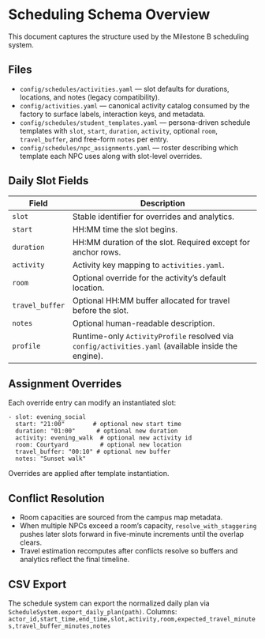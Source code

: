 # Scheduling Schema Overview

This document captures the structure used by the Milestone B scheduling system.

## Files
- `config/schedules/activities.yaml` — slot defaults for durations, locations, and notes (legacy compatibility).
- `config/activities.yaml` — canonical activity catalog consumed by the factory to surface labels, interaction keys, and metadata.
- `config/schedules/student_templates.yaml` — persona-driven schedule templates with `slot`, `start`, `duration`, `activity`, optional `room`, `travel_buffer`, and free-form `notes` per entry.
- `config/schedules/npc_assignments.yaml` — roster describing which template each NPC uses along with slot-level overrides.

## Daily Slot Fields
| Field | Description |
| --- | --- |
| `slot` | Stable identifier for overrides and analytics. |
| `start` | HH:MM time the slot begins. |
| `duration` | HH:MM duration of the slot. Required except for anchor rows. |
| `activity` | Activity key mapping to `activities.yaml`. |
| `room` | Optional override for the activity’s default location. |
| `travel_buffer` | Optional HH:MM buffer allocated for travel before the slot. |
| `notes` | Optional human-readable description. |
| `profile` | Runtime-only `ActivityProfile` resolved via `config/activities.yaml` (available inside the engine). |

## Assignment Overrides
Each override entry can modify an instantiated slot:
```
- slot: evening_social
  start: "21:00"        # optional new start time
  duration: "01:00"      # optional new duration
  activity: evening_walk  # optional new activity id
  room: Courtyard         # optional new location
  travel_buffer: "00:10" # optional new buffer
  notes: "Sunset walk"
```
Overrides are applied after template instantiation.

## Conflict Resolution
- Room capacities are sourced from the campus map metadata.
- When multiple NPCs exceed a room’s capacity, `resolve_with_staggering` pushes later slots forward in five-minute increments until the overlap clears.
- Travel estimation recomputes after conflicts resolve so buffers and analytics reflect the final timeline.

## CSV Export
The schedule system can export the normalized daily plan via `ScheduleSystem.export_daily_plan(path)`.
Columns:
`actor_id,start_time,end_time,slot,activity,room,expected_travel_minutes,travel_buffer_minutes,notes`
